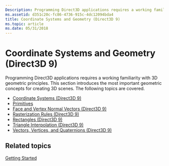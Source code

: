 ```yaml
---
Description: Programming Direct3D applications requires a working familiarity with 3D geometric principles. This section introduces the most important geometric concepts for creating 3D scenes. The following topics are covered.
ms.assetid: d351c20c-fc86-4736-915c-4dc12094bda4
title: Coordinate Systems and Geometry (Direct3D 9)
ms.topic: article
ms.date: 05/31/2018
---
```


# Coordinate Systems and Geometry (Direct3D 9)

Programming Direct3D applications requires a working familiarity with 3D geometric principles. This section introduces the most important geometric concepts for creating 3D scenes. The following topics are covered.

-   [Coordinate Systems (Direct3D 9)](coordinate-systems.md)
-   [Primitives](primitives.md)
-   [Face and Vertex Normal Vectors (Direct3D 9)](face-and-vertex-normal-vectors.md)
-   [Rasterization Rules (Direct3D 9)](rasterization-rules.md)
-   [Rectangles (Direct3D 9)](rectangles.md)
-   [Triangle Interpolation (Direct3D 9)](triangle-interpolation.md)
-   [Vectors, Vertices, and Quaternions (Direct3D 9)](vectors--vertices--and-quaternions.md)

## Related topics

<dl> <dt>

[Getting Started](getting-started.md)
</dt> </dl>

 

 



